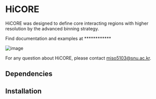 # HiCORE
HiCORE was designed to define core interacting regions with higher resolution by the advanced binning strategy.

Find documentation and examples at ************

![image](https://user-images.githubusercontent.com/69840555/90509331-1f9cca80-e194-11ea-91bb-a3f1b913bfd9.png)

For any question about HiCORE, please contact miso5103@snu.ac.kr.

## Dependencies

## Installation

## 
